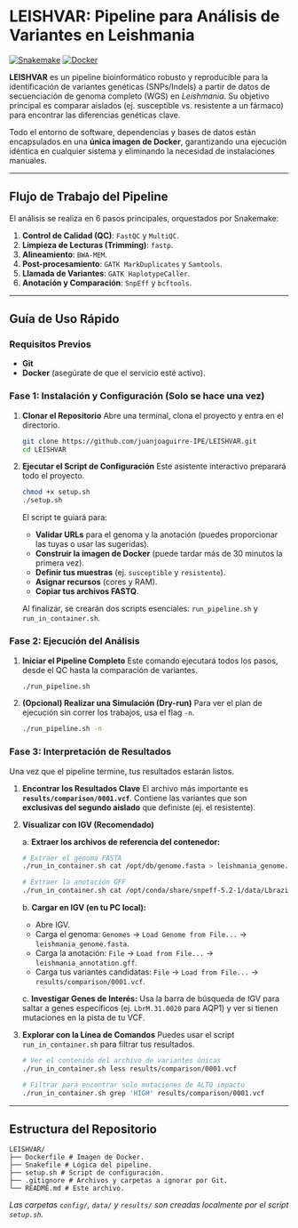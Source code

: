 # LEISHVAR: Pipeline para Análisis de Variantes en Leishmania
[![Snakemake](https://img.shields.io/badge/snakemake-core-brightgreen.svg)](https://snakemake.readthedocs.io)
[![Docker](https://img.shields.io/badge/docker-engine-blue.svg)](https://www.docker.com/)

**LEISHVAR** es un pipeline bioinformático robusto y reproducible para la identificación de variantes genéticas (SNPs/Indels) a partir de datos de secuenciación de genoma completo (WGS) en *Leishmania*. Su objetivo principal es comparar aislados (ej. susceptible vs. resistente a un fármaco) para encontrar las diferencias genéticas clave.

Todo el entorno de software, dependencias y bases de datos están encapsulados en una **única imagen de Docker**, garantizando una ejecución idéntica en cualquier sistema y eliminando la necesidad de instalaciones manuales.

---

## Flujo de Trabajo del Pipeline

El análisis se realiza en 6 pasos principales, orquestados por Snakemake:

1.  **Control de Calidad (QC)**: `FastQC` y `MultiQC`.
2.  **Limpieza de Lecturas (Trimming)**: `fastp`.
3.  **Alineamiento**: `BWA-MEM`.
4.  **Post-procesamiento**: `GATK MarkDuplicates` y `Samtools`.
5.  **Llamada de Variantes**: `GATK HaplotypeCaller`.
6.  **Anotación y Comparación**: `SnpEff` y `bcftools`.

---

## Guía de Uso Rápido

### Requisitos Previos
-   **Git**
-   **Docker** (asegúrate de que el servicio esté activo).

### Fase 1: Instalación y Configuración (Solo se hace una vez)

1.  **Clonar el Repositorio**
    Abre una terminal, clona el proyecto y entra en el directorio.
    ```bash
    git clone https://github.com/juanjoaguirre-IPE/LEISHVAR.git
    cd LEISHVAR
    ```

2.  **Ejecutar el Script de Configuración**
    Este asistente interactivo preparará todo el proyecto.
    ```bash
    chmod +x setup.sh
    ./setup.sh
    ```
    El script te guiará para:
    *   **Validar URLs** para el genoma y la anotación (puedes proporcionar las tuyas o usar las sugeridas).
    *   **Construir la imagen de Docker** (puede tardar más de 30 minutos la primera vez).
    *   **Definir tus muestras** (ej. `susceptible` y `resistente`).
    *   **Asignar recursos** (cores y RAM).
    *   **Copiar tus archivos FASTQ**.

    Al finalizar, se crearán dos scripts esenciales: `run_pipeline.sh` y `run_in_container.sh`.

### Fase 2: Ejecución del Análisis

1.  **Iniciar el Pipeline Completo**
    Este comando ejecutará todos los pasos, desde el QC hasta la comparación de variantes.
    ```bash
    ./run_pipeline.sh
    ```

2.  **(Opcional) Realizar una Simulación (Dry-run)**
    Para ver el plan de ejecución sin correr los trabajos, usa el flag `-n`.
    ```bash
    ./run_pipeline.sh -n
    ```

### Fase 3: Interpretación de Resultados

Una vez que el pipeline termine, tus resultados estarán listos.

1.  **Encontrar los Resultados Clave**
    El archivo más importante es **`results/comparison/0001.vcf`**. Contiene las variantes que son **exclusivas del segundo aislado** que definiste (ej. el resistente).

2.  **Visualizar con IGV (Recomendado)**

    a. **Extraer los archivos de referencia del contenedor:**
    ```bash
    # Extraer el genoma FASTA
    ./run_in_container.sh cat /opt/db/genome.fasta > leishmania_genome.fasta

    # Extraer la anotación GFF
    ./run_in_container.sh cat /opt/conda/share/snpeff-5.2-1/data/Lbraziliensis_custom_db/genes.gff > leishmania_annotation.gff
    ```

    b. **Cargar en IGV (en tu PC local):**
    *   Abre IGV.
    *   Carga el genoma: `Genomes` -> `Load Genome from File...` -> `leishmania_genome.fasta`.
    *   Carga la anotación: `File` -> `Load from File...` -> `leishmania_annotation.gff`.
    *   Carga tus variantes candidatas: `File` -> `Load from File...` -> `results/comparison/0001.vcf`.

    c. **Investigar Genes de Interés:**
    Usa la barra de búsqueda de IGV para saltar a genes específicos (ej. `LbrM.31.0020` para AQP1) y ver si tienen mutaciones en la pista de tu VCF.

3.  **Explorar con la Línea de Comandos**
    Puedes usar el script `run_in_container.sh` para filtrar tus resultados.

    ```bash
    # Ver el contenido del archivo de variantes únicas
    ./run_in_container.sh less results/comparison/0001.vcf

    # Filtrar para encontrar solo mutaciones de ALTO impacto
    ./run_in_container.sh grep 'HIGH' results/comparison/0001.vcf
    ```

---

## Estructura del Repositorio
```
LEISHVAR/
├── Dockerfile # Imagen de Docker.
├── Snakefile # Lógica del pipeline.
├── setup.sh # Script de configuración.
├── .gitignore # Archivos y carpetas a ignorar por Git.
└── README.md # Este archivo.
```
*Las carpetas `config/`, `data/` y `results/` son creadas localmente por el script `setup.sh`.*
